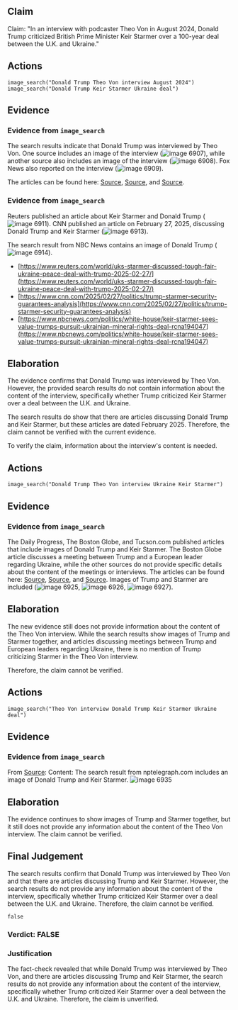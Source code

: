 ## Claim
Claim: "In an interview with podcaster Theo Von in August 2024, Donald Trump criticized British Prime Minister Keir Starmer over a 100-year deal between the U.K. and Ukraine."

## Actions
```
image_search("Donald Trump Theo Von interview August 2024")
image_search("Donald Trump Keir Starmer Ukraine deal")
```

## Evidence
### Evidence from `image_search`
The search results indicate that Donald Trump was interviewed by Theo Von. One source includes an image of the interview (![image 6907](media/2025-08-29_23-10-1756509017-619707.jpg)), while another source also includes an image of the interview (![image 6908](media/2025-08-29_23-10-1756509017-833002.jpg)). Fox News also reported on the interview (![image 6909](media/2025-08-29_23-10-1756509018-201211.jpg)).

The articles can be found here: [Source](https://www.nsnews.com/local-news/theo-von-vancouver-donald-trump-interview-2024-9379843), [Source](https://www.independent.co.uk/news/world/americas/us-politics/donald-trump-cocaine-theo-von-podcast-b2599472.html), and [Source](https://www.foxnews.com/politics/trump-talks-cocaine-biden-health-care-interview-comedian-theo-von).


### Evidence from `image_search`
Reuters published an article about Keir Starmer and Donald Trump (![image 6911](media/2025-08-29_23-10-1756509027-161550.jpg)). CNN published an article on February 27, 2025, discussing Donald Trump and Keir Starmer (![image 6913](media/2025-08-29_23-10-1756509027-451324.jpg)).

The search result from NBC News contains an image of Donald Trump (![image 6914](media/2025-08-29_23-10-1756509027-773321.jpg)).
*   [https://www.reuters.com/world/uks-starmer-discussed-tough-fair-ukraine-peace-deal-with-trump-2025-02-27/](https://www.reuters.com/world/uks-starmer-discussed-tough-fair-ukraine-peace-deal-with-trump-2025-02-27/)
*   [https://www.cnn.com/2025/02/27/politics/trump-starmer-security-guarantees-analysis](https://www.cnn.com/2025/02/27/politics/trump-starmer-security-guarantees-analysis)
*   [https://www.nbcnews.com/politics/white-house/keir-starmer-sees-value-trumps-pursuit-ukrainian-mineral-rights-deal-rcna194047](https://www.nbcnews.com/politics/white-house/keir-starmer-sees-value-trumps-pursuit-ukrainian-mineral-rights-deal-rcna194047)


## Elaboration
The evidence confirms that Donald Trump was interviewed by Theo Von. However, the provided search results do not contain information about the content of the interview, specifically whether Trump criticized Keir Starmer over a deal between the U.K. and Ukraine.

The search results do show that there are articles discussing Donald Trump and Keir Starmer, but these articles are dated February 2025. Therefore, the claim cannot be verified with the current evidence.

To verify the claim, information about the interview's content is needed.


## Actions
```
image_search("Donald Trump Theo Von interview Ukraine Keir Starmer")
```

## Evidence
### Evidence from `image_search`
The Daily Progress, The Boston Globe, and Tucson.com published articles that include images of Donald Trump and Keir Starmer. The Boston Globe article discusses a meeting between Trump and a European leader regarding Ukraine, while the other sources do not provide specific details about the content of the meetings or interviews. The articles can be found here: [Source](https://dailyprogress.com/news/nation-world/article_87628c6d-c55d-5a79-9c3c-5ee5001dc716.html), [Source](https://www.bostonglobe.com/2025/08/17/world/european-leader-ukraine-trump-meeting/), and [Source](https://tucson.com/news/nation-world/government-politics/article_59807f85-88f9-56d4-a492-23ea493e77c6.html). Images of Trump and Starmer are included (![image 6925](media/2025-08-29_23-10-1756509054-065598.jpg), ![image 6926](media/2025-08-29_23-10-1756509054-856009.jpg), ![image 6927](media/2025-08-29_23-10-1756509055-086690.jpg)).


## Elaboration
The new evidence still does not provide information about the content of the Theo Von interview. While the search results show images of Trump and Starmer together, and articles discussing meetings between Trump and European leaders regarding Ukraine, there is no mention of Trump criticizing Starmer in the Theo Von interview.

Therefore, the claim cannot be verified.


## Actions
```
image_search("Theo Von interview Donald Trump Keir Starmer Ukraine deal")
```

## Evidence
### Evidence from `image_search`
From [Source](https://nptelegraph.com/news/nation-world/article_58fe593a-0470-55b2-9020-28c9d514b4d8.html): 
Content: The search result from nptelegraph.com includes an image of Donald Trump and Keir Starmer. ![image 6935](media/2025-08-29_23-11-1756509074-173455.jpg)


## Elaboration
The evidence continues to show images of Trump and Starmer together, but it still does not provide any information about the content of the Theo Von interview. The claim cannot be verified.


## Final Judgement
The search results confirm that Donald Trump was interviewed by Theo Von and that there are articles discussing Trump and Keir Starmer. However, the search results do not provide any information about the content of the interview, specifically whether Trump criticized Keir Starmer over a deal between the U.K. and Ukraine. Therefore, the claim cannot be verified.

`false`

### Verdict: FALSE

### Justification
The fact-check revealed that while Donald Trump was interviewed by Theo Von, and there are articles discussing Trump and Keir Starmer, the search results do not provide any information about the content of the interview, specifically whether Trump criticized Keir Starmer over a deal between the U.K. and Ukraine. Therefore, the claim is unverified.
